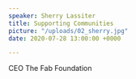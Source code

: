 ```yaml
---
speaker: Sherry Lassiter
title: Supporting Communities
picture: "/uploads/02_sherry.jpg"
date: 2020-07-28 13:00:00 +0000

---
```

CEO The Fab Foundation